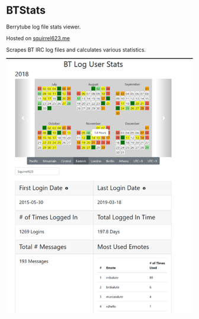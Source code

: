 # BTStats

Berrytube log file stats viewer.

Hosted on [squirrel623.me](http://squirrel623.me)

Scrapes BT IRC log files and calculates various statistics.

![](/img/preview.png)